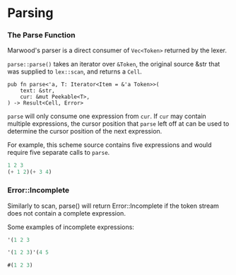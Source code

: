 [cell]: https://github.com/strtok/marwood/blob/master/marwood/src/cell.rs
[parser]: https://github.com/strtok/marwood/blob/master/marwood/src/parse.rs
[lexer]: https://github.com/strtok/marwood/blob/master/marwood/src/lex.rs
[sexpr]: https://en.wikipedia.org/wiki/S-expression

# Parsing

### The Parse Function

Marwood's parser is a direct consumer of `Vec<Token>` returned by the lexer.

`parse::parse()` takes an iterator over `&Token`, the original source &str that was supplied to `lex::scan`, and returns a `Cell`.

```rust,noplayground
pub fn parse<'a, T: Iterator<Item = &'a Token>>(
    text: &str,
    cur: &mut Peekable<T>,
) -> Result<Cell, Error>
```

`parse` will only consume one expression from `cur`. If `cur` may contain multiple expressions, the cursor position that `parse` left off at can be used to determine the cursor position of the next expression.

For example, this scheme source contains five expressions and would require five separate calls to `parse`.

```scheme
1 2 3
(+ 1 2)(+ 3 4)
```

### Error::Incomplete

Similarly to scan, parse() will return Error::Incomplete if the token stream does not contain a complete expression.

Some examples of incomplete expressions:

```scheme
'(1 2 3
```

```scheme
'(1 2 3)'(4 5
```

```scheme
#(1 2 3)
```
